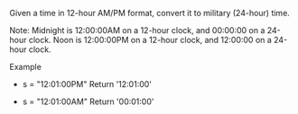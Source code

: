 Given a time in 12-hour AM/PM format, convert it to military (24-hour) time. 

Note: Midnight is 12:00:00AM on a 12-hour clock, and 00:00:00 on a 24-hour clock. Noon is 12:00:00PM on a 12-hour clock, and 12:00:00 on a 24-hour clock.

Example

- s = "12:01:00PM"
Return '12:01:00'

- s = "12:01:00AM"
Return '00:01:00'